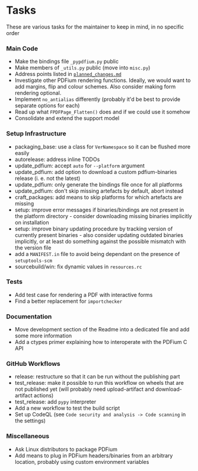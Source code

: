 <!-- SPDX-FileCopyrightText: 2022 geisserml <geisserml@gmail.com> -->
<!-- SPDX-License-Identifier: CC-BY-4.0 -->

# Tasks

These are various tasks for the maintainer to keep in mind, in no specific order

### Main Code
* Make the bindings file `_pypdfium.py` public
* Make members of `_utils.py` public (move into `misc.py`)
* Address points listed in [`planned_changes.md`](../source/planned_changes.md)
* Investigate other PDFium rendering functions. Ideally, we would want to add margins, flip and colour schemes. Also consider making form rendering optional.
* Implement `no_antialias` differently (probably it'd be best to provide separate options for each)
* Read up what `FPDFPage_Flatten()` does and if we could use it somehow
* Consolidate and extend the support model

### Setup Infrastructure
* packaging_base: use a class for `VerNamespace` so it can be flushed more easily
* autorelease: address inline TODOs
* update_pdfium: accept `auto` for `--platform` argument
* update_pdfium: add option to download a custom pdfium-binaries release (i. e. not the latest)
* update_pdfium: only generate the bindings file once for all platforms
* update_pdfium: don't skip missing artefacts by default, abort instead
* craft_packages: add means to skip platforms for which artefacts are missing
* setup: improve error messages if binaries/bindings are not present in the platform directory - consider downloading missing binaries implicitly on installation
* setup: improve binary updating procedure by tracking version of currently present binaries - also consider updating outdated binaries implicitly, or at least do something against the possible mismatch with the version file
* add a `MANIFEST.in` file to avoid being dependant on the presence of `setuptools-scm`
* sourcebuild/win: fix dynamic values in `resources.rc`

### Tests
* Add test case for rendering a PDF with interactive forms
* Find a better replacement for `importchecker`

### Documentation
* Move development section of the Readme into a dedicated file and add some more information
* Add a ctypes primer explaining how to interoperate with the PDFium C API

### GitHub Workflows
* release: restructure so that it can be run without the publishing part
* test_release: make it possible to run this workflow on wheels that are not published yet (will probably need upload-artifact and download-artifact actions)
* test_release: add `pypy` interpreter
* Add a new workflow to test the build script
* Set up CodeQL (see `Code security and analysis -> Code scanning` in the settings)

### Miscellaneous
* Ask Linux distributors to package PDFium
* Add means to plug in PDFium headers/binaries from an arbitrary location, probably using custom environment variables
